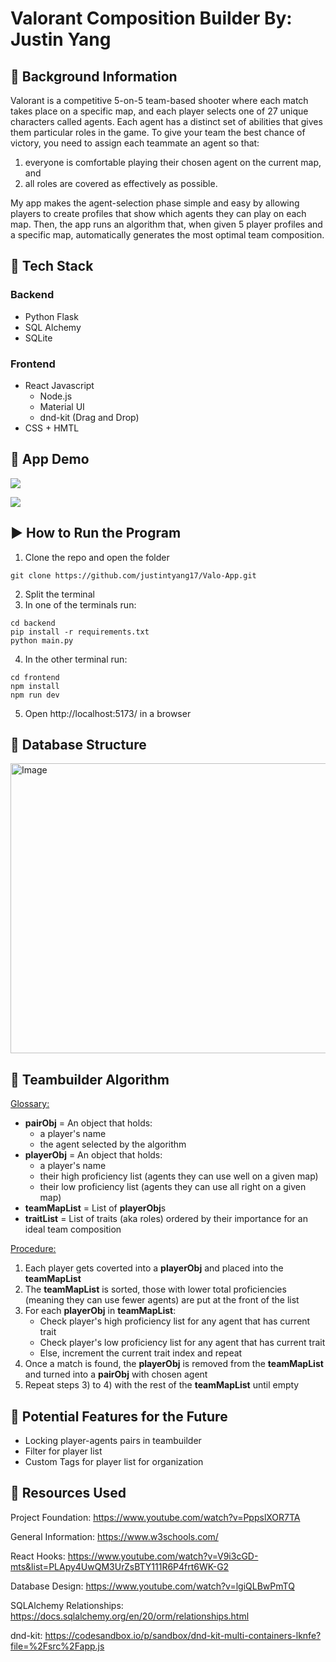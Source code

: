 # Valorant Composition Builder By: Justin Yang

## 🧠 Background Information

Valorant is a competitive 5-on-5 team-based shooter where each match takes place on a specific map, and each player selects one of 27 unique characters called agents. Each agent has a distinct set of abilities that gives them particular roles in the game. To give your team the best chance of victory, you need to assign each teammate an agent so that:
  1) everyone is comfortable playing their chosen agent on the current map, and
  2) all roles are covered as effectively as possible.

My app makes the agent-selection phase simple and easy by allowing players to create profiles that show which agents they can play on each map. Then, the app runs an algorithm that, when given 5 player profiles and a specific map, automatically generates the most optimal team composition.

## 🔧 Tech Stack

### Backend
-  Python Flask
-  SQL Alchemy
-  SQLite

### Frontend
-  React Javascript
    - Node.js 
    - Material UI
    - dnd-kit (Drag and Drop)
-  CSS + HMTL

## 🔎 App Demo 
![](https://github.com/justintyang17/Valo-App/blob/main/CreateProfile.gif)

![](https://github.com/justintyang17/Valo-App/blob/main/BuildingTeam.gif)

## ▶️ How to Run the Program
1) Clone the repo and open the folder
```
git clone https://github.com/justintyang17/Valo-App.git
```
2) Split the terminal
3) In one of the terminals run:
```
cd backend
pip install -r requirements.txt
python main.py
```
4) In the other terminal run:
```
cd frontend
npm install
npm run dev
```
5) Open http://localhost:5173/ in a browser

## 🔨 Database Structure
<img width="848" height="464" alt="Image" src="https://github.com/user-attachments/assets/c5fe2d31-52d5-4975-a9e9-b98baf7f6efd" />

## 🔬 Teambuilder Algorithm
<ins>Glossary:</ins>
- **pairObj** = An object that holds:
    - a player's name
    - the agent selected by the algorithm
- **playerObj** = An object that holds:
    - a player's name
    - their high proficiency list (agents they can use well on a given map) 
    - their low proficiency list (agents they can use all right on a given map)
- **teamMapList** = List of **playerObj**s
- **traitList** = List of traits (aka roles) ordered by their importance for an ideal team composition

<ins>Procedure:</ins>
1) Each player gets coverted into a **playerObj** and placed into the **teamMapList**
2) The **teamMapList** is sorted, those with lower total proficiencies (meaning they can use fewer agents) are put at the front of the list
3) For each **playerObj** in **teamMapList**:
    - Check player's high proficiency list for any agent that has current trait
    - Check player's low proficiency list for any agent that has current trait
    - Else, increment the current trait index and repeat
4) Once a match is found, the **playerObj** is removed from the **teamMapList** and turned into a **pairObj** with chosen agent
5) Repeat steps 3) to 4) with the rest of the **teamMapList** until empty

## 🚀 Potential Features for the Future
- Locking player-agents pairs in teambuilder
- Filter for player list
- Custom Tags for player list for organization

## 📓 Resources Used
Project Foundation:
https://www.youtube.com/watch?v=PppslXOR7TA

General Information:
https://www.w3schools.com/

React Hooks:
https://www.youtube.com/watch?v=V9i3cGD-mts&list=PLApy4UwQM3UrZsBTY111R6P4frt6WK-G2

Database Design:
https://www.youtube.com/watch?v=lgiQLBwPmTQ

SQLAlchemy Relationships:
https://docs.sqlalchemy.org/en/20/orm/relationships.html

dnd-kit:
https://codesandbox.io/p/sandbox/dnd-kit-multi-containers-lknfe?file=%2Fsrc%2Fapp.js

